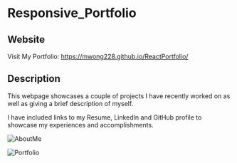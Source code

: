 # Responsive_Portfolio

## Website
Visit My Portfolio: https://mwong228.github.io/ReactPortfolio/

## Description 
This webpage showcases a couple of projects I have recently worked on as well as giving a brief description of myself. 

I have included links to my Resume, LinkedIn and GitHub profile to showcase my experiences and accomplishments.

![AboutMe](https://i.gyazo.com/3c972a57ed5b50ed51f18a07c8b11166.png)

![Portfolio](https://i.gyazo.com/7423039b2c7ba1de11441b5128914e52.png)